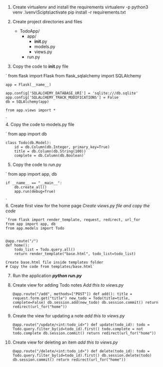 1. Create virtualenv and install the requirements
    virtualenv -p python3 venv
    .\venv\Scipts\activate
    pip install -r requirements.txt


2. Create project directories and files
    - TodoApp/
        - app/
            - __init__.py
            - models.py
            - views.py
        - run.py

3. Copy the code to __init__.py file

`
    from flask import Flask
    from flask_sqlalchemy import SQLAlchemy
    
    app = Flask(__name__)
    
    app.config['SQLALCHEMY_DATABASE_URI'] = 'sqlite:///db.sqlite'
    app.config['SQLALCHEMY_TRACK_MODIFICATIONS'] = False
    db = SQLAlchemy(app)
    
    from app.views import *      
`    
4. Copy the code to models.py file

`
    from app import db

    class Todo(db.Model):
        id = db.Column(db.Integer, primary_key=True)
        title = db.Column(db.String(100))
        complete = db.Column(db.Boolean)`
        
5. Copy the code to run.py

`
    from app import app, db
    
    if __name__ == "__main__":
        db.create_all()
        app.run(debug=True)
`        
6. Create first view for the home page
    _Create views.py file and copy the code_
    
    
    `from flask import render_template, request, redirect, url_for
    from app import app, db
    from app.models import Todo
    
    
    @app.route("/")
    def home():
        todo_list = Todo.query.all()
        return render_template("base.html", todo_list=todo_list)

    Create base.html file inside templates folder
    # Copy the code from templates/base.html`
    
7. Run the application 
    **_python run.py_**
    
8. Create view for adding Todo notes
    _Add this to views.py_
    
    
    `@app.route("/add", methods=["POST"])
    def add():
        title = request.form.get("title")
        new_todo = Todo(title=title, complete=False)
        db.session.add(new_todo)
        db.session.commit()
        return redirect(url_for("home"))`
        
9. Create the view for updating a note
    _add this to views.py_
    

    `@app.route("/update/<int:todo_id>")
    def update(todo_id):
        todo = Todo.query.filter_by(id=todo_id).first()
        todo.complete = not todo.complete
        db.session.commit()
        return redirect(url_for("home"))`

        
10. Create view for deleting an item
    _add this to views.py_
    

    `@app.route("/delete/<int:todo_id>")
    def delete(todo_id):
        todo = Todo.query.filter_by(id=todo_id).first()
        db.session.delete(todo)
        db.session.commit()
        return redirect(url_for("home"))`